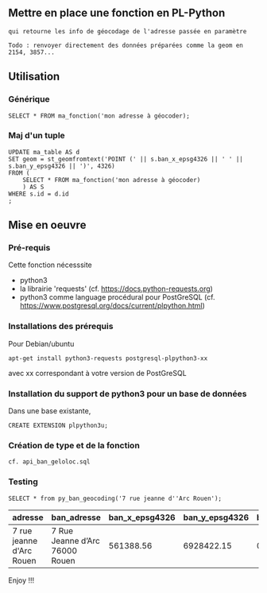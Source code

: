 

## Mettre en place une fonction en PL-Python 
    qui retourne les info de géocodage de l'adresse passée en paramètre
    
    Todo : renvoyer directement des données préparées comme la geom en 2154, 3857...

## Utilisation 
### Générique

    SELECT * FROM ma_fonction('mon adresse à géocoder);

### Maj d'un tuple
    UPDATE ma_table AS d
    SET geom = st_geomfromtext('POINT (' || s.ban_x_epsg4326 || ' ' || s.ban_y_epsg4326 || ')', 4326)
    FROM (
        SELECT * FROM ma_fonction('mon adresse à géocoder)
        ) AS S
    WHERE s.id = d.id
    ;

## Mise en oeuvre

### Pré-requis
Cette fonction nécesssite 
- python3 
- la librairie 'requests'  (cf. https://docs.python-requests.org)
- python3 comme language procédural pour PostGreSQL (cf. https://www.postgresql.org/docs/current/plpython.html)

### Installations des prérequis
Pour Debian/ubuntu

    apt-get install python3-requests postgresql-plpython3-xx
avec xx correspondant à votre version de PostGreSQL

### Installation du support de python3 pour un base de données

Dans une base existante, 

    CREATE EXTENSION plpython3u;
    
### Création de type et de la fonction

    cf. api_ban_geloloc.sql

### Testing
    SELECT * from py_ban_geocoding('7 rue jeanne d''Arc Rouen');

|adresse|ban_adresse|ban_x_epsg4326|ban_y_epsg4326|ban_score|ban_precision|ban_source|ban_licence|ban_date|
|--------|--------|--------|--------|--------|--------|--------|--------|--------|
|7 rue jeanne d'Arc Rouen|7 Rue Jeanne d’Arc 76000 Rouen|561388.56|6928422.15|0.979|9|BAN|ETALAB-2.0|2021-07-20|


Enjoy !!!